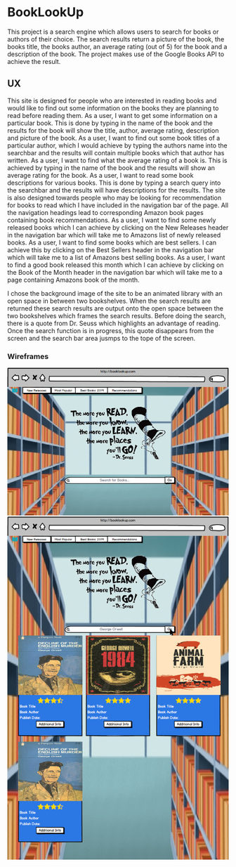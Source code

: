 # BookLookUp 
<p>This project is a search engine which allows users to search for books or authors of their choice.
The search results return a picture of the book, the books title, the books author, an average rating 
(out of 5) for the book and a description of the book. The project makes use of the Google Books API to 
achieve the result.</p>

## UX
This site is designed for people who are interested in reading books and would like to find out some information
on the books they are planning to read before reading them.
As a user, I want to get some information on a particular book. This is done by typing in the name of the book and the results
for the book will show the title, author, average rating, description and picture of the book.
As a user, I want to find out some book titles of a particular author, which I would achieve by typing the authors name 
into the searchbar and the results will contain multiple books which that author has written.
As a user, I want to find what the average rating of a book is. This is achieved by typing in the name of the book and the 
results will show an average rating for the book.
As a user, I want to read some book descriptions for various books. This is done by typing a search query into the searchbar
and the results will have descriptions for the results.
The site is also designed towards people who may be looking for recommendation for books to read which I have included in 
the navigation bar of the page. All the navigation headings lead to corresponding Amazon book pages containing book recommendations.
As a user, I want to find some newly released books which I can achieve by clicking on the New Releases header in the navigation
bar which will take me to Amazons list of newly released books.
As a user, I want to find some books which are best sellers. I can achieve this by clicking on the Best Sellers header in 
the navigation bar which will take me to a list of Amazons best selling books.
As a user, I want to find a good book released this month which I can achieve by clicking on the Book of the Month header
in the navigation bar which will take me to a page containing Amazons book of the month.

I chose the background image of the site to be an animated library with an open space in between two bookshelves.
When the search results are returned these search results are output onto the open space between the two bookshelves which
frames the search results. 
Before doing the search, there is a quote from Dr. Seuss which highlights an advantage of reading.
Once the search function is in progress, this quote disappears from the screen and the search bar area jusmps to the tope of the
screen. 

### Wireframes
![image](static/img/wireFrame/home.png)
![image](static/img/wireFrame/afterSearch.png)

